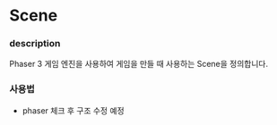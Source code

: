 # Scene

### description

Phaser 3 게임 엔진을 사용하여 게임을 만들 때 사용하는 Scene을 정의합니다.

### 사용법

* phaser 체크 후 구조 수정 예정